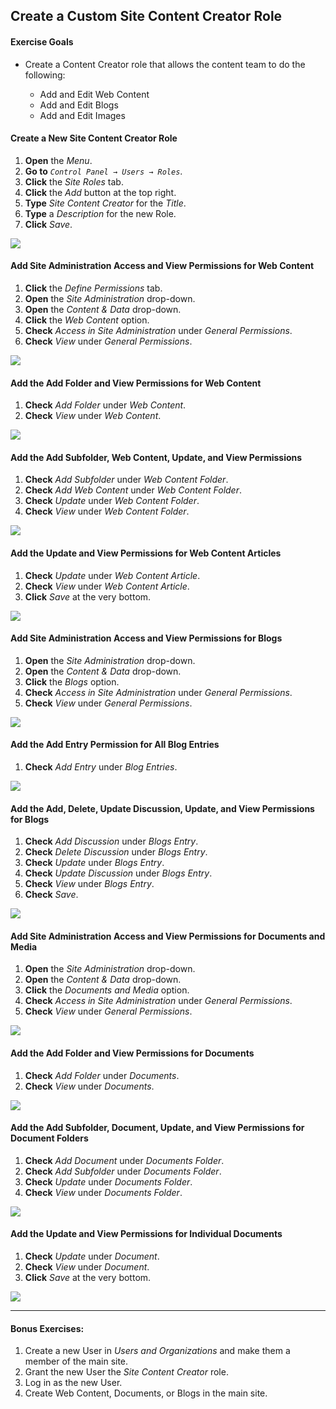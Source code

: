 ## Create a Custom Site Content Creator Role 

<div class="ahead">
<h4>Exercise Goals</h4>
<ul>
    <li>Create a Content Creator role that allows the content team to do the following:</li>
    <ul>
        <li>Add and Edit Web Content</li>
        <li>Add and Edit Blogs</li>
        <li>Add and Edit Images</li>
    </ul>
</ul>
</div>

#### Create a New Site Content Creator Role
1. **Open** the _Menu_.  
2. **Go to** _`Control Panel → Users → Roles`_.  
3. **Click** the _Site Roles_ tab.
4. **Click** the _Add_ button at the top right.
5. **Type** _Site Content Creator_ for the _Title_.
6. **Type** a _Description_ for the new Role.
7. **Click** _Save_.

<img src="../images/site-content-creator-creation.png" style="max-height: 100%">

<br />

#### Add Site Administration Access and View Permissions for Web Content
1. **Click** the _Define Permissions_ tab.  
2. **Open** the _Site Administration_ drop-down.
3. **Open** the _Content & Data_ drop-down.
4. **Click** the _Web Content_ option.
5. **Check** _Access in Site Administration_ under _General Permissions_.
6. **Check** _View_ under _General Permissions_.

<img src="../images/site-admin-and-view.png" style="max-width: 80%">

#### Add the Add Folder and View Permissions for Web Content
1. **Check** _Add Folder_ under _Web Content_.
2. **Check** _View_ under _Web Content_.

<img src="../images/folder-view.png" style="max-height: 38%">

#### Add the Add Subfolder, Web Content, Update, and View Permissions
1. **Check** _Add Subfolder_ under _Web Content Folder_.
2. **Check** _Add Web Content_ under _Web Content Folder_.
3. **Check** _Update_ under _Web Content Folder_.
4. **Check** _View_ under _Web Content Folder_.

<img src="../images/subfolder-content-update.png" style="max-height: 34%">

#### Add the Update and View Permissions for Web Content Articles
1. **Check** _Update_ under _Web Content Article_.
2. **Check** _View_ under _Web Content Article_.
3. **Click** _Save_ at the very bottom.

<img src="../images/update-view-article.png" style="max-height: 34%">

#### Add Site Administration Access and View Permissions for Blogs
1. **Open** the _Site Administration_ drop-down.
2. **Open** the _Content & Data_ drop-down.
3. **Click** the _Blogs_ option.
4. **Check** _Access in Site Administration_ under _General Permissions_.
5. **Check** _View_ under _General Permissions_.

<img src="../images/site-admin-and-view.png" style="max-width: 80%">

#### Add the Add Entry Permission for All Blog Entries
1. **Check** _Add Entry_ under _Blog Entries_.

<img src="../images/add-blog-entries.png" style="max-width: 80%">

#### Add the Add, Delete, Update Discussion, Update, and View Permissions for Blogs
1. **Check** _Add Discussion_ under _Blogs Entry_.
2. **Check** _Delete Discussion_ under _Blogs Entry_.
3. **Check** _Update_ under _Blogs Entry_.
4. **Check** _Update Discussion_ under _Blogs Entry_.
5. **Check** _View_ under _Blogs Entry_.
6. **Check** _Save_.

<img src="../images/update-discussion-blogs.png" style="max-height: 34%">


#### Add Site Administration Access and View Permissions for Documents and Media
1. **Open** the _Site Administration_ drop-down.
2. **Open** the _Content & Data_ drop-down.
3. **Click** the _Documents and Media_ option.
4. **Check** _Access in Site Administration_ under _General Permissions_.
5. **Check** _View_ under _General Permissions_.

<img src="../images/site-admin-and-view.png" style="max-width: 80%">

#### Add the Add Folder and View Permissions for Documents
1. **Check** _Add Folder_ under _Documents_.
2. **Check** _View_ under _Documents_.

<img src="../images/folder-view-docs.png" style="max-height: 38%">

#### Add the Add Subfolder, Document, Update, and View Permissions for Document Folders
1. **Check** _Add Document_ under _Documents Folder_.
2. **Check** _Add Subfolder_ under _Documents Folder_.
3. **Check** _Update_ under _Documents Folder_.
4. **Check** _View_ under _Documents Folder_.

<img src="../images/subfolder-doc-update.png" style="max-height: 38%">

#### Add the Update and View Permissions for Individual Documents
1. **Check** _Update_ under _Document_.
2. **Check** _View_ under _Document_.
3. **Click** _Save_ at the very bottom.

<img src="../images/update-view-doc.png" style="max-height: 38%">

---

#### Bonus Exercises:
1. Create a new User in _Users and Organizations_ and make them a member of the main site.
2. Grant the new User the _Site Content Creator_ role.
3. Log in as the new User.
4. Create Web Content, Documents, or Blogs in the main site.
